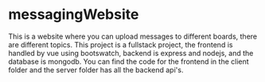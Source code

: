 # messagingWebsite
This is a website where you can upload messages to different boards, there are different topics. This project is a fullstack project, the frontend is handled by vue using bootswatch, backend is express and nodejs, and the database is mongodb.
You can find the code for the frontend in the client folder and the server folder has all the backend api's.
